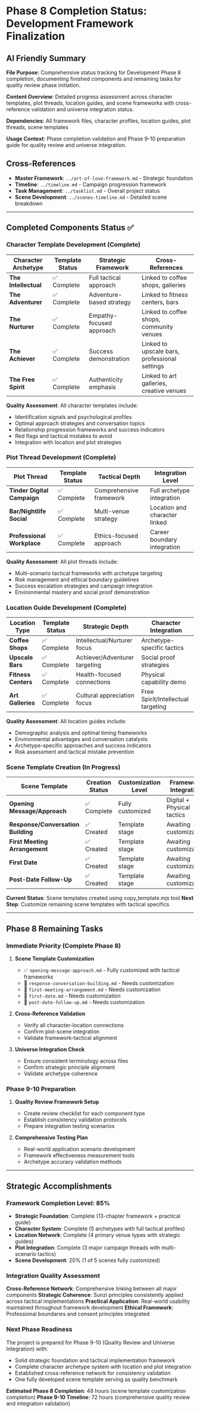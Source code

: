 # Phase 8 Completion Status: Development Framework Finalization

## AI Friendly Summary
**File Purpose**: Comprehensive status tracking for Development Phase 8 completion, documenting finished components and remaining tasks for quality review phase initiation.

**Content Overview**: Detailed progress assessment across character templates, plot threads, location guides, and scene frameworks with cross-reference validation and universe integration status.

**Dependencies**: All framework files, character profiles, location guides, plot threads, scene templates

**Usage Context**: Phase completion validation and Phase 9-10 preparation guide for quality review and universe integration.

## Cross-References
- **Master Framework**: `../art-of-love-framework.md` - Strategic foundation
- **Timeline**: `../timeline.md` - Campaign progression framework
- **Task Management**: `../tasklist.md` - Overall project status
- **Scene Development**: `../scenes-timeline.md` - Detailed scene breakdown

---

## Completed Components Status ✅

### Character Template Development (Complete)
| Character Archetype | Template Status | Strategic Framework | Cross-References |
|-------------------|-----------------|-------------------|------------------|
| **The Intellectual** | ✅ Complete | Full tactical approach | Linked to coffee shops, galleries |
| **The Adventurer** | ✅ Complete | Adventure-based strategy | Linked to fitness centers, bars |
| **The Nurturer** | ✅ Complete | Empathy-focused approach | Linked to coffee shops, community venues |
| **The Achiever** | ✅ Complete | Success demonstration | Linked to upscale bars, professional settings |
| **The Free Spirit** | ✅ Complete | Authenticity emphasis | Linked to art galleries, creative venues |

**Quality Assessment**: All character templates include:
- Identification signals and psychological profiles
- Optimal approach strategies and conversation topics
- Relationship progression frameworks and success indicators
- Red flags and tactical mistakes to avoid
- Integration with location and plot strategies

### Plot Thread Development (Complete)
| Plot Thread | Template Status | Tactical Depth | Integration Level |
|-------------|-----------------|----------------|------------------|
| **Tinder Digital Campaign** | ✅ Complete | Comprehensive framework | Full archetype integration |
| **Bar/Nightlife Social** | ✅ Complete | Multi-venue strategy | Location and character linked |
| **Professional Workplace** | ✅ Complete | Ethics-focused approach | Career boundary integration |

**Quality Assessment**: All plot threads include:
- Multi-scenario tactical frameworks with archetype targeting
- Risk management and ethical boundary guidelines
- Success escalation strategies and campaign integration
- Environmental mastery and social proof demonstration

### Location Guide Development (Complete)
| Location Type | Template Status | Strategic Depth | Character Integration |
|---------------|-----------------|-----------------|---------------------|
| **Coffee Shops** | ✅ Complete | Intellectual/Nurturer focus | Archetype-specific tactics |
| **Upscale Bars** | ✅ Complete | Achiever/Adventurer targeting | Social proof strategies |
| **Fitness Centers** | ✅ Complete | Health-focused connections | Physical capability demo |
| **Art Galleries** | ✅ Complete | Cultural appreciation focus | Free Spirit/Intellectual targeting |

**Quality Assessment**: All location guides include:
- Demographic analysis and optimal timing frameworks
- Environmental advantages and conversation catalysts
- Archetype-specific approaches and success indicators
- Risk assessment and tactical mistake prevention

### Scene Template Creation (In Progress)
| Scene Template | Creation Status | Customization Level | Framework Integration |
|----------------|-----------------|-------------------|---------------------|
| **Opening Message/Approach** | ✅ Complete | Fully customized | Digital + Physical tactics |
| **Response/Conversation Building** | ✅ Created | Template stage | Awaiting customization |
| **First Meeting Arrangement** | ✅ Created | Template stage | Awaiting customization |
| **First Date** | ✅ Created | Template stage | Awaiting customization |
| **Post-Date Follow-Up** | ✅ Created | Template stage | Awaiting customization |

**Current Status**: Scene templates created using copy_template.mjs tool
**Next Step**: Customize remaining scene templates with tactical specifics

---

## Phase 8 Remaining Tasks

### Immediate Priority (Complete Phase 8)
1. **Scene Template Customization**
   - ✅ `opening-message-approach.md` - Fully customized with tactical frameworks
   - 🔄 `response-conversation-building.md` - Needs customization
   - 🔄 `first-meeting-arrangement.md` - Needs customization  
   - 🔄 `first-date.md` - Needs customization
   - 🔄 `post-date-follow-up.md` - Needs customization

2. **Cross-Reference Validation**
   - Verify all character-location connections
   - Confirm plot-scene integration
   - Validate framework-tactical alignment

3. **Universe Integration Check**
   - Ensure consistent terminology across files
   - Confirm strategic principle alignment
   - Validate archetype coherence

### Phase 9-10 Preparation
1. **Quality Review Framework Setup**
   - Create review checklist for each component type
   - Establish consistency validation protocols
   - Prepare integration testing scenarios

2. **Comprehensive Testing Plan**
   - Real-world application scenario development
   - Framework effectiveness measurement tools
   - Archetype accuracy validation methods

---

## Strategic Accomplishments

### Framework Completion Level: 85%
- **Strategic Foundation**: Complete (13-chapter framework + practical guide)
- **Character System**: Complete (5 archetypes with full tactical profiles)
- **Location Network**: Complete (4 primary venue types with strategic guides)
- **Plot Integration**: Complete (3 major campaign threads with multi-scenario tactics)
- **Scene Development**: 20% (1 of 5 scenes fully customized)

### Integration Quality Assessment
**Cross-Reference Network**: Comprehensive linking between all major components
**Strategic Coherence**: Sunzi principles consistently applied across tactical implementations
**Practical Application**: Real-world usability maintained throughout framework development
**Ethical Framework**: Professional boundaries and consent principles integrated

### Next Phase Readiness
The project is prepared for Phase 9-10 (Quality Review and Universe Integration) with:
- Solid strategic foundation and tactical implementation framework
- Complete character archetype system with location and plot integration
- Established cross-reference network for consistency validation
- One fully developed scene template serving as quality benchmark

**Estimated Phase 8 Completion**: 48 hours (scene template customization completion)
**Phase 9-10 Timeline**: 72 hours (comprehensive quality review and integration validation)
